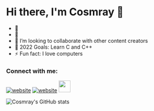 # Hi there, I'm Cosmray 👋 

- 🔭 
- 🌱 
- 👯 I’m looking to collaborate with other content creators
- 🥅 2022 Goals: Learn C and C++
- ⚡ Fun fact: I love computers

### Connect with me:

[![website](./img/globe-light.svg)](https://github.com/Cosmray/)
[![website](e)](https://steamcommunity.com/id/cosmray)
<img height="32" width="32" src="https://steamcommunity.com/id/cosmray/Steam.svg" />

![Cosmray's GitHub stats](https://github-readme-stats.vercel.app/api?username=Cosmray&show_icons=true&theme=radical)
